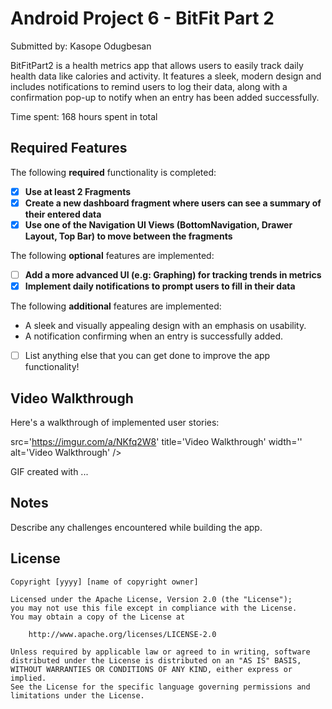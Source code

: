 # Android Project 6 - BitFit Part 2

Submitted by: Kasope Odugbesan 

BitFitPart2 is a health metrics app that allows users to easily track daily health data like calories and activity. It features a sleek, modern design and includes notifications to remind users to log their data, along with a confirmation pop-up to notify when an entry has been added successfully.

Time spent: 168 hours spent in total

## Required Features

The following **required** functionality is completed:

- [X] **Use at least 2 Fragments**
- [X] **Create a new dashboard fragment where users can see a summary of their entered data**
- [X] **Use one of the Navigation UI Views (BottomNavigation, Drawer Layout, Top Bar) to move between the fragments**

The following **optional** features are implemented:

- [ ] **Add a more advanced UI (e.g: Graphing) for tracking trends in metrics**
- [X] **Implement daily notifications to prompt users to fill in their data**

The following **additional** features are implemented:
-    A sleek and visually appealing design with an emphasis on usability.
-    A notification confirming when an entry is successfully added.

- [ ] List anything else that you can get done to improve the app functionality!

## Video Walkthrough

Here's a walkthrough of implemented user stories:

 src='https://imgur.com/a/NKfq2W8' title='Video Walkthrough' width='' alt='Video Walkthrough' />

<!-- Replace this with whatever GIF tool you used! -->
GIF created with ...  
<!-- Recommended tools:
[Kap](https://getkap.co/) for macOS
[ScreenToGif](https://www.screentogif.com/) for Windows
[peek](https://github.com/phw/peek) for Linux. -->

## Notes

Describe any challenges encountered while building the app.

## License

    Copyright [yyyy] [name of copyright owner]

    Licensed under the Apache License, Version 2.0 (the "License");
    you may not use this file except in compliance with the License.
    You may obtain a copy of the License at

        http://www.apache.org/licenses/LICENSE-2.0

    Unless required by applicable law or agreed to in writing, software
    distributed under the License is distributed on an "AS IS" BASIS,
    WITHOUT WARRANTIES OR CONDITIONS OF ANY KIND, either express or implied.
    See the License for the specific language governing permissions and
    limitations under the License.
